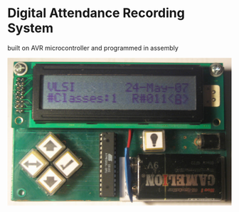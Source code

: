 # Digital Attendance Recording System 

built on AVR microcontroller and programmed in assembly

![Alt text](doc/img.jpg?raw=true "System")
